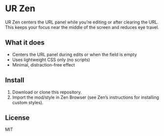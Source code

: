 # UR Zen

UR Zen centers the URL panel while you’re editing or after clearing the URL. This keeps your focus near the middle of the screen and reduces eye travel.

## What it does
- Centers the URL panel during edits or when the field is empty
- Uses lightweight CSS only (no scripts)
- Minimal, distraction-free effect

## Install
1. Download or clone this repository.
2. Import the mod/style in Zen Browser (see Zen’s instructions for installing custom styles).

## License
MIT
